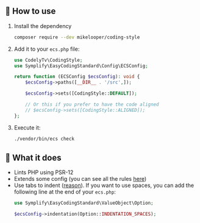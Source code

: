 ## 👀 How to use

1. Install the dependency
    ```sh
    composer require --dev mikelooper/coding-style
    ```
2. Add it to your `ecs.php` file:
    ```php
    use CodelyTv\CodingStyle;
    use Symplify\EasyCodingStandard\Config\ECSConfig;

    return function (ECSConfig $ecsConfig): void {
        $ecsConfig->paths([__DIR__ . '/src',]);

        $ecsConfig->sets([CodingStyle::DEFAULT]);

        // Or this if you prefer to have the code aligned
        // $ecsConfig->sets([CodingStyle::ALIGNED]);
    };
    ```
3. Execute it:
    ```sh
    ./vendor/bin/ecs check
    ```

## 🤔 What it does

- Lints PHP using PSR-12
- Extends some config (you can see all the rules [here](src/coding_style.php))
- Use tabs to indent ([reason](https://www.youtube.com/watch?v=yD2T42zsP7c)). If you want to use spaces, you can add the
  following line at the end of your `ecs.php`:
    ```php
    use Symplify\EasyCodingStandard\ValueObject\Option;

	$ecsConfig->indentation(Option::INDENTATION_SPACES);
    ```
